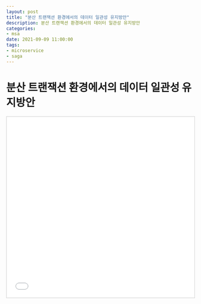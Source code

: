```yaml
---
layout: post
title: "분산 트랜잭션 환경에서의 데이터 일관성 유지방안"
description: 분산 트랜잭션 환경에서의 데이터 일관성 유지방안
categories:
- msa 
date: 2021-09-09 11:00:00 
tags:
- microservice
- saga
---
```


# 분산 트랜잭션 환경에서의 데이터 일관성 유지방안

<iframe src="//www.slideshare.net/slideshow/embed_code/key/qow0jovNqh1JLX" width="595" height="485" frameborder="0" marginwidth="0" marginheight="0" scrolling="no" style="border:1px solid #CCC; border-width:1px; margin-bottom:5px; max-width: 100%;" allowfullscreen> </iframe>
